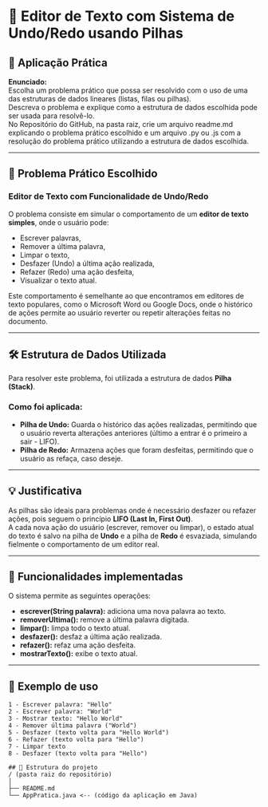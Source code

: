 # 📝 Editor de Texto com Sistema de Undo/Redo usando Pilhas

## 📌 Aplicação Prática

**Enunciado:**  
Escolha um problema prático que possa ser resolvido com o uso de uma das estruturas de dados lineares (listas, filas ou pilhas).  
Descreva o problema e explique como a estrutura de dados escolhida pode ser usada para resolvê-lo.  
No Repositório do GitHub, na pasta raiz, crie um arquivo readme.md explicando o problema prático escolhido e um arquivo .py ou .js com a resolução do problema prático utilizando a estrutura de dados escolhida.

---

## 🎯 Problema Prático Escolhido

### **Editor de Texto com Funcionalidade de Undo/Redo**

O problema consiste em simular o comportamento de um **editor de texto simples**, onde o usuário pode:
- Escrever palavras,
- Remover a última palavra,
- Limpar o texto,
- Desfazer (Undo) a última ação realizada,
- Refazer (Redo) uma ação desfeita,
- Visualizar o texto atual.

Este comportamento é semelhante ao que encontramos em editores de texto populares, como o Microsoft Word ou Google Docs, onde o histórico de ações permite ao usuário reverter ou repetir alterações feitas no documento.

---

## 🛠️ Estrutura de Dados Utilizada

Para resolver este problema, foi utilizada a estrutura de dados **Pilha (Stack)**.

### Como foi aplicada:
- **Pilha de Undo:** Guarda o histórico das ações realizadas, permitindo que o usuário reverta alterações anteriores (último a entrar é o primeiro a sair - LIFO).
- **Pilha de Redo:** Armazena ações que foram desfeitas, permitindo que o usuário as refaça, caso deseje.

---

## 💡 Justificativa

As pilhas são ideais para problemas onde é necessário desfazer ou refazer ações, pois seguem o princípio **LIFO (Last In, First Out)**.  
A cada nova ação do usuário (escrever, remover ou limpar), o estado atual do texto é salvo na pilha de **Undo** e a pilha de **Redo** é esvaziada, simulando fielmente o comportamento de um editor real.

---

## 🚀 Funcionalidades implementadas

O sistema permite as seguintes operações:

- **escrever(String palavra):** adiciona uma nova palavra ao texto.
- **removerUltima():** remove a última palavra digitada.
- **limpar():** limpa todo o texto atual.
- **desfazer():** desfaz a última ação realizada.
- **refazer():** refaz uma ação desfeita.
- **mostrarTexto():** exibe o texto atual.

---

## 🧩 Exemplo de uso

```plaintext
1 - Escrever palavra: "Hello"
2 - Escrever palavra: "World"
3 - Mostrar texto: "Hello World"
4 - Remover última palavra ("World")
5 - Desfazer (texto volta para "Hello World")
6 - Refazer (texto volta para "Hello")
7 - Limpar texto
8 - Desfazer (texto volta para "Hello")

## 📂 Estrutura do projeto
/ (pasta raiz do repositório)
│
├── README.md        
└── AppPratica.java <-- (código da aplicação em Java)